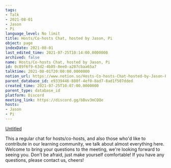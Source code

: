 ```yaml
---
tags:
- Talk
- 2021-08-01
- Jason
- Pi
language_level: No limit
title: Hosts/Co-hosts Chat, hosted by Jason, Pi
object: page
indexDate: 2021-08-01
last_edited_time: 2021-07-25T10:14:00.0000000
archived: false
name: Hosts/Co-hosts Chat, hosted by Jason, Pi
id: 0c89f6f9-63d2-4b05-8ee0-a287cbaa65a7
talktime: 2021-08-01T20:00:00.0000000
notion_url: https://www.notion.so/Hosts-Co-hosts-Chat-hosted-by-Jason-Pi-0c89f6f963d24b058ee0a287cbaa65a7
parent_database_id: e9339446-880f-4ef0-8ad7-8ad1f507dded
created_time: 2021-07-25T10:07:00.0000000
parent_type: database_id
platform: Discord
meeting_link: https://discord.gg/bBuv3mCQQe
hosts:
- Jason
- Pi
---
```




[Untitled](https://www.notion.so/cb083fc4f0b7459aa5afe1900ef25a1f)   


This a regular chat for hosts/co-hosts, and also those who'd like to contribute in our learning community, we talk about almost everything here. Welcome to bring your questions to the meeting, we're looking forward to seeing you. Don't be afraid, just make yourself comfortable!
If you have any questions, please contact us, cheers!







